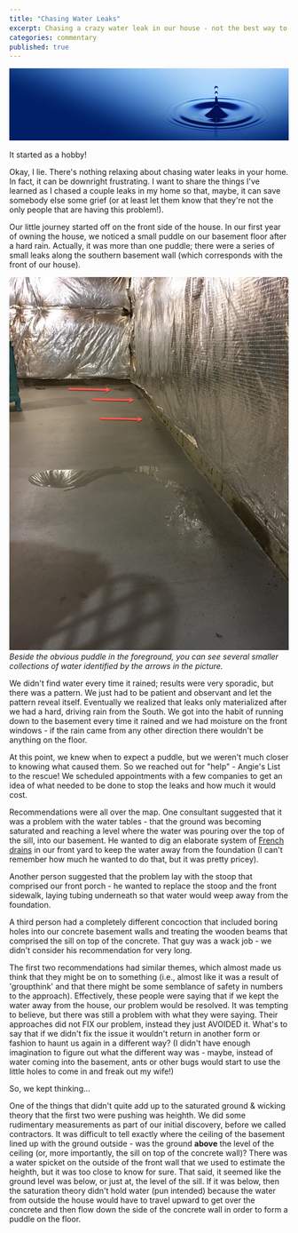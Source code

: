 ```yaml
---
title: "Chasing Water Leaks"
excerpt: Chasing a crazy water leak in our house - not the best way to spend a weekend (or a year!).
categories: commentary
published: true
---
```

!["Water Drip"](/images/water_drip.jpeg)

It started as a hobby! 

Okay, I lie. There's nothing relaxing about chasing water leaks in your home. In fact, it can be downright frustrating. I want to share the things I've learned as I chased a couple leaks in my home so that, maybe, it can save somebody else some grief (or at least let them know that they're not the only people that are having this problem!). 

Our little journey started off on the front side of the house. In our first year of owning the house, we noticed a small puddle on our basement floor after a hard rain. Actually, it was more than one puddle; there were a series of small leaks along the southern basement wall (which corresponds with the front of our house). 

!["basement floor"](/images/basement_floor.jpg) _Beside the obvious puddle in the foreground, you can see several smaller collections of water identified by the arrows in the picture._

We didn't find water every time it rained; results were very sporadic, but there was a pattern. We just had to be patient and observant and let the pattern reveal itself. Eventually we realized that leaks only materialized after we had a hard, driving rain from the South. We got into the habit of running down to the basement every time it rained and we had moisture on the front windows - if the rain came from any other direction there wouldn't be anything on the floor. 

At this point, we knew when to expect a puddle, but we weren't much closer to knowing what caused them. So we reached out for "help" - Angie's List to the rescue! We scheduled appointments with a few companies to get an idea of what needed to be done to stop the leaks and how much it would cost. 

Recommendations were all over the map. One consultant suggested that it was a problem with the water tables - that the ground was becoming saturated and reaching a level where the water was pouring over the top of the sill, into our basement. He wanted to dig an elaborate system of [French drains](https://en.wikipedia.org/wiki/French_drain) in our front yard to keep the water away from the foundation (I can't remember how much he wanted to do that, but it was pretty pricey). 

Another person suggested that the problem lay with the stoop that comprised our front porch - he wanted to replace the stoop and the front sidewalk, laying tubing underneath so that water would weep away from the foundation.  

A third person had a completely different concoction that included boring holes into our concrete basement walls and treating the wooden beams that comprised the sill on top of the concrete. That guy was a wack job - we didn't consider his recommendation for very long. 

The first two recommendations had similar themes, which almost made us think that they might be on to something (i.e., almost like it was a result of 'groupthink' and that there might be some semblance of safety in numbers to the approach). Effectively, these people were saying that if we kept the water away from the house, our problem would be resolved. It was tempting to believe, but there was still a problem with what they were saying. Their approaches did not FIX our problem, instead they just AVOIDED it. What's to say that if we didn't fix the issue it wouldn't return in another form or fashion to haunt us again in a different way? (I didn't have enough imagination to figure out what the different way was - maybe, instead of water coming into the basement, ants or other bugs would start to use the little holes to come in and freak out my wife!) 

So, we kept thinking... 

One of the things that didn't quite add up to the saturated ground & wicking theory that the first two were pushing was heighth. We did some rudimentary measurements as part of our initial discovery, before we called contractors. It was difficult to tell exactly where the ceiling of the basement lined up with the ground outside - was the ground __above__ the level of the ceiling (or, more importantly, the sill on top of the concrete wall)? There was a water spicket on the outside of the front wall that we used to estimate the heighth, but it was too close to know for sure. That said, it seemed like the ground level was below, or just at, the level of the sill. If it was below, then the saturation theory didn't hold water (pun intended) because the water from outside the house would have to travel upward to get over the concrete and then flow down the side of the concrete wall in order to form a puddle on the floor. 
